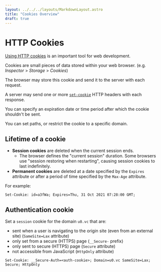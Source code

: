 ```yaml
---
layout: ../../../layouts/MarkdownLayout.astro
title: "Cookies Overview"
draft: true
---
```


# HTTP Cookies

[Using HTTP cookies](https://developer.mozilla.org/en-US/docs/Web/HTTP/Cookies) is an important tool for web development.

Cookies are small pieces of data stored within your web browser. (e.g. _Inspector_ > _Storage_ > _Cookies_)

The browser may store this cookie and send it to the server with each request.

A server may send one or more [`set-cookie`](https://developer.mozilla.org/en-US/docs/Web/HTTP/Headers/Set-Cookie) HTTP headers with each response.

You can specify an expiration date or time period after which the cookie shouldn't be sent.

You can set paths, or restrict the cookie to a specific domain.

## Lifetime of a cookie

- **Session cookies** are deleted when the current session ends.
  - The browser defines the "current session" duration. Some browsers use "session restoring when restarting", causing session cookies to last indefinitely.
- **Permanent cookies** are deleted at a date specified by the `Expires` attribute or after a period of time specified by the `Max-Age` attribute.

For example:

```
Set-Cookie: id=a3fWa; Expires=Thu, 31 Oct 2021 07:28:00 GMT;
```

## Authentication cookie

Set a `session` cookie for the domain `u0.vc` that are:

- sent when a user is navigating to the origin site (even from an external site) (`SameSite=Lax` attribute)
- only set from a secure (HTTPS) page (`__Secure-` prefix)
- only sent to secure (HTTPS) page (`Secure` attribute)
- not accessible from JavaScript (`HttpOnly` attribute)

```
Set-Cookie: __Secure-Auth=<auth-cookie>; Domain=u0.vc SameSite=Lax; Secure; HttpOnly
```
